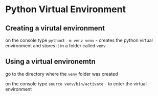 # Python Virtual Environment

## Creating a virutal environment
on the console type `python3 -m venv venv` - creates the python virtual environment and stores it in a folder called `venv`

## Using a virtual environemtn
go to the directory where the `venv` folder was created

on the console type `source venv/bin/activate` - to enter the virtual environment
